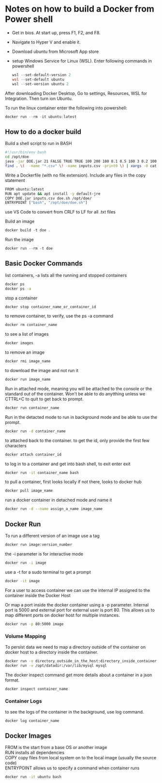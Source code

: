 # Notes on how to build a Docker from Power shell

- Get in bios. At start up, press F1, F2, and F8.  
- Navigate to Hyper V and enable it.  
- Download ubuntu from Microsoft App store
- setup Windows Service for Linux (WSL). Enter following commands in powershell
  
  ```powershell
  wsl --set-default-version 2
  wsl --set-default ubuntu
  wsl --set-version ubuntu 2
  ```  

After downloading Docker Desktop, Go to settings, Resources, WSL for Integration. Then turn ion Ubuntu.  

To run the linux container enter the following into powershell:  

```powershell
docker run --rm -it ubuntu:latest
```

## How to do a docker build

Build a shell script to run in BASH

```bash
#!/usr/bin/env bash
cd /opt/doe
java -jar DOE.jar 21 FALSE TRUE TRUE 100 200 100 0.1 0.5 100 3 0.2 100 20 0.2 3 3 0.05
find . \(  -name "*.csv" \! -name inputs.csv -print0 \) | xargs -0 cat
```

Write a Dockerfile (with no file extension).
Include any files in the copy statement

```bash
FROM ubuntu:latest
RUN apt update && apt install -y default-jre
COPY DOE.jar inputs.csv doe.sh /opt/doe/
ENTRYPOINT ["bash", "/opt/doe/doe.sh"]
```

use VS Code to convert from CRLF to LF for all .txt files  

Build an image  

```powershell
docker build -t doe .
```

Run the image

```powershell
docker run --rm -t doe
```

## Basic Docker Commands

list containers, -a lists all the running and stopped containers

```bash
docker ps
docker ps -a
```

stop a container

```bash
docker stop container_name_or_container_id
```

to remove container, to verify, use the ps -a command

```bash
docker rm container_name
```

to see a list of images

```bash
docker images
```

to remove an image

```bash
docker rmi image_name
```

to download the image and not run it

```bash
docker run image_name
```

Run in attached mode, meaning you will be attached to the console or the standard out of the container. Won't be able to do anytthing unless we CTTRL+C to quit to get back to prompt.  

```bash
docker run container_name
```

Run in the detacted mode to run in background mode and be able to use the prompt.  

```bash
docker run -d container_name
```

to attached back to the container. to get the id, only provide the first few characters  

```bash
docker attach container_id
```

to log in to a container and get into bash shell, to exit enter exit

```bash
docker run -it container_name bash
```

to pull a container, first looks locally if not there, looks to docker hub

```bash
docker pull image_name
```

run a docker container in detached mode and name it

```bash
docker run -d --name assign_a_name image_name
```

## Docker Run

To run a different version of an image use a tag

```bash
docker run image:version_number
```

the -i parameter is for interactive mode

```bash
docker run -i image
```

use a -t for a sudo terminal to get a prompt

```bash
docker -it image
```

For a user to access container we can use the internal IP assigned to the container inside the Docker Host

Or map a port inside the docker container using a -p parameter. Internal port is 5000 and external port for external user is port 80. This allows us to map different ports on docker host for multiple instances.  

```bash
docker run -p 80:5000 image
```

### Volume Mapping  

To persist data we need to map a directory outside of the container on docker host to a directory inside the container.  

```bash
docker run -v directory_outside_in_the_host:directory_inside_container image
docker run -v /opt/datadir:/var/lib/mysql mysql
```

The docker inspect command get more details about a container in a json format.  

```bash
docker inspect container_name
```  

### Container Logs  

to see the logs of the container in the background, use log command.  

```bash
docker log container_name
```  

## Docker Images  

FROM is the start from a base OS or another image  
RUN installs all dependencies  
COPY copy files from local system on to the local image (usually the source code)  
ENTRYPOINT allows us to specify a command when container runs  

```bash
docker run -it ubuntu bash
```  





